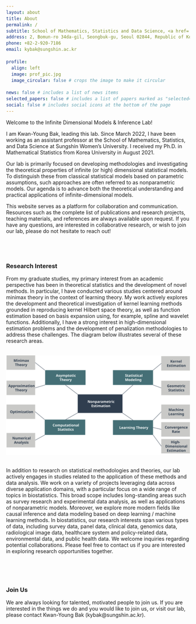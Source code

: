 ```yaml
---
layout: about
title: About
permalink: /
subtitle: School of Mathematics, Statistics and Data Science, <a href='https://www.sungshin.ac.kr/main_eng/15342/subview.do'>Sungshin Women's University</a>. 
address: 2, Bomun-ro 34da-gil, Seongbuk-gu, Seoul 02844, Republic of Korea.
phone: +82-2-920-7186
email: kybak@sungshin.ac.kr

profile:
  align: left
  image: prof_pic.jpg
  image_circular: false # crops the image to make it circular

news: false # includes a list of news items
selected_papers: false # includes a list of papers marked as "selected={true}"
social: false # includes social icons at the bottom of the page
---
```


<span class="spn3">Welcome to the Infinite Dimensional Models & Inference Lab!</span>

I am <span class="spn2">Kwan-Young Bak</span>, leading this lab. Since March 2022, I have been working as an assistant professor at the School of Mathematics, Statistics, and Data Science at Sungshin Women’s University. I received my Ph.D. in Mathematical Statistics from Korea University in August 2021.

Our lab is primarily focused on developing methodologies and investigating the theoretical properties of infinite (or high) dimensional statistical models. To distinguish these from classical statistical models based on parametric assumptions, such approaches are often referred to as nonparametric models. Our agenda is to advance both the theoretical understanding and practical applications of infinite-dimensional models.

This website serves as a platform for collaboration and communication. Resources such as the complete list of publications and research projects, teaching materials, and references are always available upon request. If you have any questions, are interested in collaborative research, or wish to join our lab, please do not hesitate to reach out!


<div style="padding-top: 40px;">
  <h3 class="my-heading">Research Interest</h3>
  <p>From my graduate studies, my primary interest from an academic perspective has been in theoretical statistics and the development of novel methods. In particular, I have conducted various studies centered around <span class="spn1">minimax theory</span> in the context of <span class="spn1">learning theory</span>. My work actively explores the development and theoretical investigation of <span class="spn1">kernel learning methods</span> grounded in <span class="spn1">reproducing kernel Hilbert space theory</span>, as well as function estimation based on <span class="spn1">basis expansion</span> using, for example, <span class="spn1">spline and wavelet</span> functions. Additionally, I have a strong interest in <span class="spn1">high-dimensional estimation</span> problems and the development of <span class="spn1">penalization methodologies</span> to address these challenges. The diagram below illustrates several of these research areas.</p>
 
  <br> 

  <img class="my-image" src="someimg/research_interests.svg">

  <br>
  
  <br>

  In addition to research on statistical methodologies and theories, our lab actively engages in studies related to the application of these methods and data analysis. We work on a variety of projects leveraging data across diverse application domains, with a particular focus on a wide range of topics in <span class="spn1">biostatistics</span>. This broad scope includes long-standing areas such as <span class="spn1">survey research</span> and <span class="spn1">experimental data analysis</span>, as well as applications of <span class="spn1">nonparametric models</span>. Moreover, we explore more modern fields like <span class="spn1">causal inference</span> and data modeling based on <span class="spn1">deep learning / machine learning methods</span>. In biostatistics, our research interests span various types of data, including <span class="spn1">survey data, panel data, clinical data, genomics data, radiological image data, healthcare system and policy-related data, environmental data, and public health data</span>. We <span class="spn1">welcome inquiries regarding potential collaborations</span>. Please feel free to contact us if you are interested in exploring research opportunities together.

</div>

<div style="padding-top: 50px;">
  <h3 class="my-heading">Join Us</h3>
  <p>We are always looking for talented, motivated people to join us. If you are interested in the things we do and you would like to join us, or visit our lab, please contact <span class="spn2">Kwan-Young Bak</span> (<span class="spn1">kybak@sungshin.ac.kr</span>).</p>
</div>
